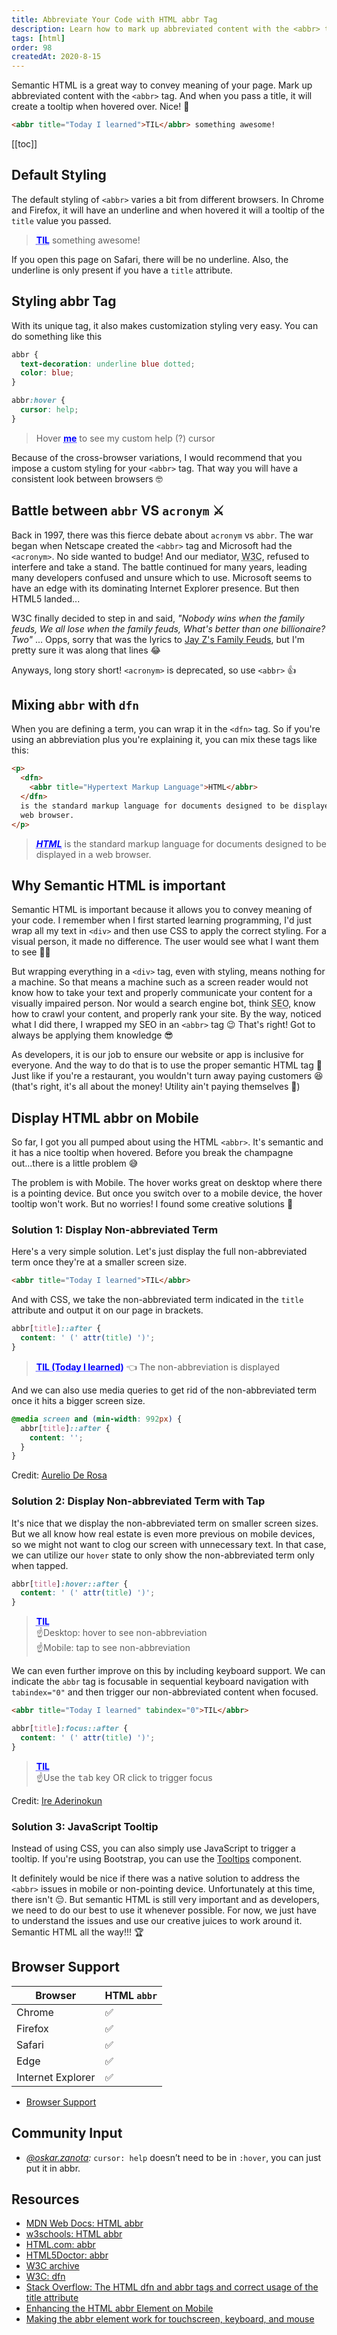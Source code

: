 ```yaml
---
title: Abbreviate Your Code with HTML abbr Tag
description: Learn how to mark up abbreviated content with the <abbr> tag. Using semantic HTML is an excellent way to convey meaning of your page...
tags: [html]
order: 98
createdAt: 2020-8-15
---
```


Semantic HTML is a great way to convey meaning of your page. Mark up abbreviated content with the `<abbr>` tag. And when you pass a title, it will create a tooltip when hovered over. Nice! 👏

```html
<abbr title="Today I learned">TIL</abbr> something awesome!
```

[[toc]]

## Default Styling

The default styling of `<abbr>` varies a bit from different browsers. In Chrome and Firefox, it will have an underline and when hovered it will a tooltip of the `title` value you passed.

<blockquote class="demo">
  <p><abbr title="Today I learned">TIL</abbr> something awesome!</p>
</blockquote>

If you open this page on Safari, there will be no underline. Also, the underline is only present if you have a `title` attribute.

## Styling abbr Tag

With its unique tag, it also makes customization styling very easy. You can do something like this

```css
abbr {
  text-decoration: underline blue dotted;
  color: blue;
}

abbr:hover {
  cursor: help;
}
```

<blockquote class="demo">
  <p>Hover <abbr title="abbr is cool">me</abbr> to see my custom help (?) cursor</p>
</blockquote>

Because of the cross-browser variations, I would recommend that you impose a custom styling for your `<abbr>` tag. That way you will have a consistent look between browsers 🤓

## Battle between `abbr` VS `acronym` ⚔️

Back in 1997, there was this fierce debate about `acronym` vs `abbr`. The war began when Netscape created the `<abbr>` tag and Microsoft had the `<acronym>`. No side wanted to budge! And our mediator, <abbr title="World Wide Web Consortium">W3C</abbr>, refused to interfere and take a stand. The battle continued for many years, leading many developers confused and unsure which to use. Microsoft seems to have an edge with its dominating Internet Explorer presence. But then HTML5 landed...

W3C finally decided to step in and said, <i class="text-purple">"Nobody wins when the family feuds, We all lose when the family feuds, What's better than one billionaire? Two"</i> ... Opps, sorry that was the lyrics to [Jay Z's Family Feuds](https://youtu.be/z2kEKZ6jyQQ?t=300), but I'm pretty sure it was along that lines 😂

Anyways, long story short! `<acronym>` is deprecated, so use `<abbr>` 👍

## Mixing `abbr` with `dfn`

When you are defining a term, you can wrap it in the `<dfn>` tag. So if you're using an abbreviation plus you're explaining it, you can mix these tags like this:

```html
<p>
  <dfn>
    <abbr title="Hypertext Markup Language">HTML</abbr>
  </dfn>
  is the standard markup language for documents designed to be displayed in a
  web browser.
</p>
```

<blockquote class="demo">
<p>
  <dfn><abbr title="Hypertext Markup Language">HTML</abbr></dfn>
  is the standard markup language for documents designed to be displayed in a web browser.
</p>
</blockquote>

## Why Semantic HTML is important

Semantic HTML is important because it allows you to convey meaning of your code. I remember when I first started learning programming, I'd just wrap all my text in `<div>` and then use CSS to apply the correct styling. For a visual person, it made no difference. The user would see what I want them to see 🤷‍♀️

But wrapping everything in a `<div>` tag, even with styling, means nothing for a machine. So that means a machine such as a screen reader would not know how to take your text and properly communicate your content for a visually impaired person. Nor would a search engine bot, think <abbr title="Search Engine Optimization">SEO</abbr>, know how to crawl your content, and properly rank your site. By the way, noticed what I did there, I wrapped my SEO in an `<abbr>` tag 😉 That's right! Got to always be applying them knowledge 😎

As developers, it is our job to ensure our website or app is inclusive for everyone. And the way to do that is to use the proper semantic HTML tag 💛 Just like if you're a restaurant, you wouldn't turn away paying customers 😆 (that's right, it's all about the money! Utility ain't paying themselves 🤑)

## Display HTML abbr on Mobile

So far, I got you all pumped about using the HTML `<abbr>`. It's semantic and it has a nice tooltip when hovered. Before you break the champagne out...there is a little problem 😅

The problem is with Mobile. The hover works great on desktop where there is a pointing device. But once you switch over to a mobile device, the hover tooltip won't work. But no worries! I found some creative solutions 👏

### Solution 1: Display Non-abbreviated Term

Here's a very simple solution. Let's just display the full non-abbreviated term once they're at a smaller screen size.

```html
<abbr title="Today I learned">TIL</abbr>
```

And with CSS, we take the non-abbreviated term indicated in the `title` attribute and output it on our page in brackets.

```css
abbr[title]::after {
  content: ' (' attr(title) ')';
}
```

<blockquote class="demo ninety-eight-tidbit__mobile-solution-one">
  <p><abbr title="Today I learned">TIL</abbr> 👈 The non-abbreviation is displayed</p>
</blockquote>

And we can also use media queries to get rid of the non-abbreviated term once it hits a bigger screen size.

```css
@media screen and (min-width: 992px) {
  abbr[title]::after {
    content: '';
  }
}
```

Credit: [Aurelio De Rosa](https://www.audero.it/blog/2013/12/23/enhancing-the-abbr-element-on-mobile/)

### Solution 2: Display Non-abbreviated Term with Tap

It's nice that we display the non-abbreviated term on smaller screen sizes. But we all know how real estate is even more previous on mobile devices, so we might not want to clog our screen with unnecessary text. In that case, we can utilize our `hover` state to only show the non-abbreviated term only when tapped.

```css
abbr[title]:hover::after {
  content: ' (' attr(title) ')';
}
```

<blockquote class="demo ninety-eight-tidbit__mobile-solution-two">
  <div class="mb-2"><abbr title="Today I learned">TIL</abbr></div>
  <div>☝️Desktop: hover to see non-abbreviation</div>
  <div>☝️Mobile: tap to see non-abbreviation</div>
</blockquote>

We can even further improve on this by including keyboard support. We can indicate the `abbr` tag is focusable in sequential keyboard navigation with `tabindex="0"` and then trigger our non-abbreviated content when focused.

```html
<abbr title="Today I learned" tabindex="0">TIL</abbr>
```

```css
abbr[title]:focus::after {
  content: ' (' attr(title) ')';
}
```

<blockquote class="demo ninety-eight-tidbit__mobile-solution-two-keyboard">
  <div class="mb-2"><abbr title="Today I learned" tabindex="0">TIL</abbr></div>
  <div>☝️Use the <kbd>tab</kbd> key OR click to trigger focus</div>
</blockquote>

Credit: [Ire Aderinokun](https://bitsofco.de/making-abbr-work-for-touchscreen-keyboard-mouse/)

### Solution 3: JavaScript Tooltip

Instead of using CSS, you can also simply use JavaScript to trigger a tooltip. If you're using Bootstrap, you can use the [Tooltips](https://getbootstrap.com/docs/4.5/components/tooltips/) component.

It definitely would be nice if there was a native solution to address the `<abbr>` issues in mobile or non-pointing device. Unfortunately at this time, there isn't 😔. But semantic HTML is still very important and as developers, we need to do our best to use it whenever possible. For now, we just have to understand the issues and use our creative juices to work around it. Semantic HTML all the way!!! 🏆

## Browser Support

| Browser           | HTML `abbr` |
| ----------------- | ----------- |
| Chrome            | ✅          |
| Firefox           | ✅          |
| Safari            | ✅          |
| Edge              | ✅          |
| Internet Explorer | ✅          |

- [Browser Support](https://developer.mozilla.org/en-US/docs/Web/HTML/Element/abbr#Browser_compatibility)

## Community Input

- _[@oskar.zanota](https://www.instagram.com/p/CD_rhQYAyxc/):_ `cursor: help` doesn’t need to be in `:hover`, you can just put it in abbr.

## Resources

- [MDN Web Docs: HTML abbr](https://developer.mozilla.org/en-US/docs/Web/HTML/Element/abbr)
- [w3schools: HTML abbr](https://www.w3schools.com/tags/tag_abbr.asp)
- [HTML.com: abbr](https://html.com/tags/abbr/)
- [HTML5Doctor: abbr](http://html5doctor.com/the-abbr-element/)
- [W3C archive](https://lists.w3.org/Archives/Public/www-html/1997Jul/0558.html)
- [W3C: dfn](https://www.w3.org/TR/html52/textlevel-semantics.html#the-dfn-element)
- [Stack Overflow: The HTML dfn and abbr tags and correct usage of the title attribute](https://stackoverflow.com/questions/21682350/the-html-dfn-and-abbr-tags-and-correct-usage-of-the-title-attribute)
- [Enhancing the HTML abbr Element on Mobile](https://www.audero.it/blog/2013/12/23/enhancing-the-abbr-element-on-mobile/)
- [Making the abbr element work for touchscreen, keyboard, and mouse](https://bitsofco.de/making-abbr-work-for-touchscreen-keyboard-mouse/)

<!-- IGNORE -->
<style scoped>

.demo abbr {
  text-decoration: underline blue dotted;
  color: blue;
  font-weight: bold;
  cursor: help;
}
.ninety-eight-tidbit__mobile-solution-one abbr[title]::after{
  content: " (" attr(title) ")";
  text:
}
.ninety-eight-tidbit__mobile-solution-two abbr[title]:hover::after{
  content: " (" attr(title) ")";
}
.ninety-eight-tidbit__mobile-solution-two-keyboard abbr[title]:focus::after{
  content: " (" attr(title) ")";
}
</style>
